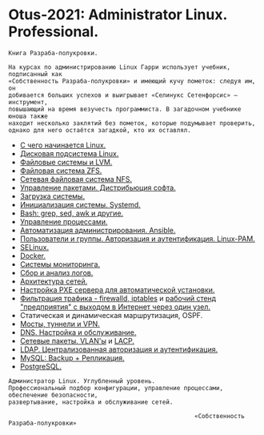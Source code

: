 # Otus-2021: Administrator Linux. Professional.

```
Книга Разраба-полукровки.

На курсах по администрированию Linux Гарри использует учебник, подписанный как 
«Собственность Разраба-полукровки» и имеющий кучу пометок: следуя им, он 
добивается больших успехов и выигрывает «Селинукс Сетенфорсис» — инструмент, 
повышающий на время везучесть программиста. В загадочном учебнике юноша также 
находит несколько заклятий без пометок, которые подумывает проверить, 
однако для него остаётся загадкой, кто их оставлял.
```

* [С чего начинается Linux.](./001.md)
* [Дисковая подсистема Linux.](./002.md)
* [Файловые системы и LVM.](./003.md)
* [Файловая система ZFS.](./004.md)
* [Сетевая файловая система NFS.](./005.md)
* [Управление пакетами. Дистрибьюция софта.](./006.md)
* [Загрузка системы.](./007.md)
* [Инициализация системы. Systemd.](./008.md)
* [Bash: grep, sed, awk и другие.](./010.md)
* [Управление процессами.](./011.md)
* [Автоматизация администрирования. Ansible.](./014.md)
* [Пользователи и группы. Авторизация и аутентификация. Linux-PAM.](./015.md)
* [SELinux.](./017.md)
* [Docker.](./018.md)
* [Системы мониторинга.](./020.md)
* [Сбор и анализ логов.](./023.md)
* [Архитектура сетей.](./026.md)
* [Настройка PXE сервера для автоматической установки.](./027.md)
* [Фильтрация трафика - firewalld, iptables](./027_2.md) и [рабочий стенд "предприятия" с выходом в Интернет через один узел.](./0XX.md)
* Статическая и динамическая маршрутизация, OSPF.
* [Мосты, туннели и VPN.](./031.md)
* [DNS. Настройка и обслуживание.](./032.md)
* [Сетевые пакеты. VLAN'ы](./033_part1.md) и [LACP.](./033_part2.md)
* [LDAP. Централизованная авторизация и аутентификация.](./034.md)
* [MySQL: Backup + Репликация.](./039.md)
* [PostgreSQL.](./040.md)


```
Администратор Linux. Углубленный уровень.
Профессиональный подбор конфигурации, управление процессами, обеспечение безопасности, 
развертывание, настройка и обслуживание сетей.
```

```
                                                    «Собственность Разраба-полукровки»
```
